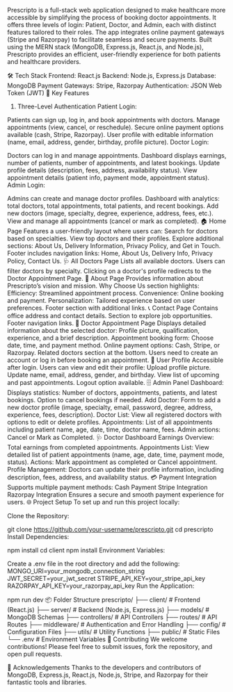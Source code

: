 Prescripto is a full-stack web application designed to make healthcare more accessible by simplifying the process of booking doctor appointments. It offers three levels of login: Patient, Doctor, and Admin, each with distinct features tailored to their roles. The app integrates online payment gateways (Stripe and Razorpay) to facilitate seamless and secure payments. Built using the MERN stack (MongoDB, Express.js, React.js, and Node.js), Prescripto provides an efficient, user-friendly experience for both patients and healthcare providers.

🛠️ Tech Stack
Frontend: React.js
Backend: Node.js, Express.js
Database: MongoDB
Payment Gateways: Stripe, Razorpay
Authentication: JSON Web Token (JWT)
🔑 Key Features
1. Three-Level Authentication
Patient Login:

Patients can sign up, log in, and book appointments with doctors.
Manage appointments (view, cancel, or reschedule).
Secure online payment options available (cash, Stripe, Razorpay).
User profile with editable information (name, email, address, gender, birthday, profile picture).
Doctor Login:

Doctors can log in and manage appointments.
Dashboard displays earnings, number of patients, number of appointments, and latest bookings.
Update profile details (description, fees, address, availability status).
View appointment details (patient info, payment mode, appointment status).
Admin Login:

Admins can create and manage doctor profiles.
Dashboard with analytics: total doctors, total appointments, total patients, and recent bookings.
Add new doctors (image, specialty, degree, experience, address, fees, etc.).
View and manage all appointments (cancel or mark as completed).
🏠 Home Page
Features a user-friendly layout where users can:
Search for doctors based on specialties.
View top doctors and their profiles.
Explore additional sections: About Us, Delivery Information, Privacy Policy, and Get in Touch.
Footer includes navigation links: Home, About Us, Delivery Info, Privacy Policy, Contact Us.
🩺 All Doctors Page
Lists all available doctors.
Users can filter doctors by specialty.
Clicking on a doctor's profile redirects to the Doctor Appointment Page.
📄 About Page
Provides information about Prescripto’s vision and mission.
Why Choose Us section highlights:
Efficiency: Streamlined appointment process.
Convenience: Online booking and payment.
Personalization: Tailored experience based on user preferences.
Footer section with additional links.
📞 Contact Page
Contains office address and contact details.
Section to explore job opportunities.
Footer navigation links.
📅 Doctor Appointment Page
Displays detailed information about the selected doctor:
Profile picture, qualification, experience, and a brief description.
Appointment booking form: Choose date, time, and payment method.
Online payment options: Cash, Stripe, or Razorpay.
Related doctors section at the bottom.
Users need to create an account or log in before booking an appointment.
👤 User Profile
Accessible after login.
Users can view and edit their profile:
Upload profile picture.
Update name, email, address, gender, and birthday.
View list of upcoming and past appointments.
Logout option available.
🗄️ Admin Panel
Dashboard:
Displays statistics: Number of doctors, appointments, patients, and latest bookings.
Option to cancel bookings if needed.
Add Doctor:
Form to add a new doctor profile (image, specialty, email, password, degree, address, experience, fees, description).
Doctor List:
View all registered doctors with options to edit or delete profiles.
Appointments:
List of all appointments including patient name, age, date, time, doctor name, fees.
Admin actions: Cancel or Mark as Completed.
🩺 Doctor Dashboard
Earnings Overview:
Total earnings from completed appointments.
Appointments List:
View detailed list of patient appointments (name, age, date, time, payment mode, status).
Actions: Mark appointment as completed or Cancel appointment.
Profile Management:
Doctors can update their profile information, including description, fees, address, and availability status.
💳 Payment Integration
Supports multiple payment methods:
Cash Payment
Stripe Integration
Razorpay Integration
Ensures a secure and smooth payment experience for users.
🌐 Project Setup
To set up and run this project locally:

Clone the Repository:

git clone https://github.com/your-username/prescripto.git
cd prescripto
Install Dependencies:

npm install
cd client
npm install
Environment Variables:

Create a .env file in the root directory and add the following:
MONGO_URI=your_mongodb_connection_string
JWT_SECRET=your_jwt_secret
STRIPE_API_KEY=your_stripe_api_key
RAZORPAY_API_KEY=your_razorpay_api_key
Run the Application:

npm run dev
📦 Folder Structure
prescripto/
├── client/          # Frontend (React.js)
├── server/          # Backend (Node.js, Express.js)
├── models/          # MongoDB Schemas
├── controllers/     # API Controllers
├── routes/          # API Routes
├── middleware/      # Authentication and Error Handling
├── config/          # Configuration Files
├── utils/           # Utility Functions
├── public/          # Static Files
└── .env             # Environment Variables
🤝 Contributing
We welcome contributions! Please feel free to submit issues, fork the repository, and open pull requests.

🌟 Acknowledgements
Thanks to the developers and contributors of MongoDB, Express.js, React.js, Node.js, Stripe, and Razorpay for their fantastic tools and libraries.
